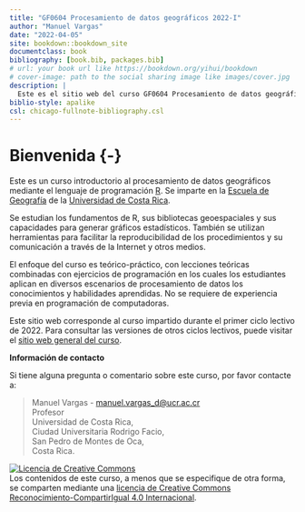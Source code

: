 ```yaml
--- 
title: "GF0604 Procesamiento de datos geográficos 2022-I"
author: "Manuel Vargas"
date: "2022-04-05"
site: bookdown::bookdown_site
documentclass: book
bibliography: [book.bib, packages.bib]
# url: your book url like https://bookdown.org/yihui/bookdown
# cover-image: path to the social sharing image like images/cover.jpg
description: |
  Este es el sitio web del curso GF0604 Procesamiento de datos geográficos 2021-I de la Escuela de Geografía de la Universidad de Costa Rica.
biblio-style: apalike
csl: chicago-fullnote-bibliography.csl
---
```


# Bienvenida {-}

Este es un curso introductorio al procesamiento de datos geográficos mediante el lenguaje de programación [R](https://www.r-project.org/). Se imparte en la [Escuela de Geografía](https://www.geografia.fcs.ucr.ac.cr/) de la [Universidad de Costa Rica](https://www.ucr.ac.cr/).

Se estudian los fundamentos de R, sus bibliotecas geoespaciales y sus capacidades para generar gráficos estadísticos. También se utilizan herramientas para facilitar la reproducibilidad de los procedimientos y su comunicación a través de la Internet y otros medios.

El enfoque del curso es teórico-práctico, con lecciones teóricas combinadas con ejercicios de programación en los cuales los estudiantes aplican en diversos escenarios de procesamiento de datos los conocimientos y habilidades aprendidas. No se requiere de experiencia previa en programación de computadoras.

Este sitio web corresponde al curso impartido durante el primer ciclo lectivo de 2022. Para consultar las versiones de otros ciclos lectivos, puede visitar el [sitio web general del curso](https://gf0604-procesamientodatosgeograficos.github.io/).

**Información de contacto**

Si tiene alguna pregunta o comentario sobre este curso, por favor contacte a:

> Manuel Vargas - manuel.vargas_d@ucr.ac.cr  
Profesor  
Universidad de Costa Rica,  
Ciudad Universitaria Rodrigo Facio,  
San Pedro de Montes de Oca,  
Costa Rica.

<a rel="license" href="http://creativecommons.org/licenses/by-sa/4.0/"><img alt="Licencia de Creative Commons" style="border-width:0" src="https://i.creativecommons.org/l/by-sa/4.0/88x31.png" /></a><br />Los contenidos de este curso, a menos que se especifique de otra forma, se comparten mediante una <a rel="license" href="http://creativecommons.org/licenses/by-sa/4.0/">licencia de Creative Commons Reconocimiento-CompartirIgual 4.0 Internacional</a>.
